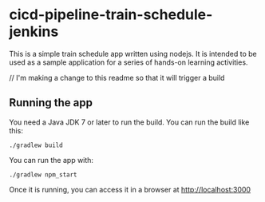 # cicd-pipeline-train-schedule-jenkins

This is a simple train schedule app written using nodejs. It is intended to be used as a sample application for a series of hands-on learning activities. 

// I'm making a change to this readme so that it will trigger a build 

## Running the app

You need a Java JDK 7 or later to run the build. You can run the build like this:

    ./gradlew build

You can run the app with:

    ./gradlew npm_start

Once it is running, you can access it in a browser at [http://localhost:3000](http://localhost:3000)
